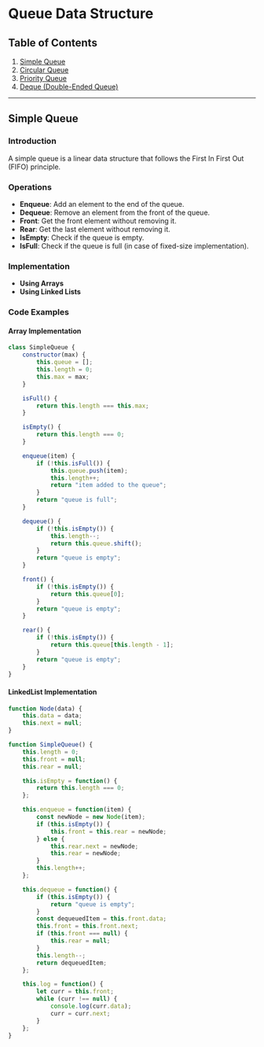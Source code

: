 # Queue Data Structure

## Table of Contents
1. [Simple Queue](#simple-queue)
2. [Circular Queue](#circular-queue)
3. [Priority Queue](#priority-queue)
4. [Deque (Double-Ended Queue)](#deque-double-ended-queue)

---

## Simple Queue

### Introduction
A simple queue is a linear data structure that follows the First In First Out (FIFO) principle.

### Operations
- **Enqueue**: Add an element to the end of the queue.
- **Dequeue**: Remove an element from the front of the queue.
- **Front**: Get the front element without removing it.
- **Rear**: Get the last element without removing it.
- **IsEmpty**: Check if the queue is empty.
- **IsFull**: Check if the queue is full (in case of fixed-size implementation).

### Implementation
- **Using Arrays**
- **Using Linked Lists**

### Code Examples
#### Array Implementation
```js
class SimpleQueue {
    constructor(max) {
        this.queue = [];
        this.length = 0;
        this.max = max;
    }

    isFull() {
        return this.length === this.max;
    }

    isEmpty() {
        return this.length === 0;
    }

    enqueue(item) {
        if (!this.isFull()) {
            this.queue.push(item);
            this.length++;
            return "item added to the queue";
        }
        return "queue is full";
    }

    dequeue() {
        if (!this.isEmpty()) {
            this.length--;
            return this.queue.shift();
        }
        return "queue is empty";
    }

    front() {
        if (!this.isEmpty()) {
            return this.queue[0];
        }
        return "queue is empty";
    }

    rear() {
        if (!this.isEmpty()) {
            return this.queue[this.length - 1];
        }
        return "queue is empty";
    }
}
```

#### LinkedList Implementation
```js
function Node(data) {
    this.data = data;
    this.next = null;
}

function SimpleQueue() {
    this.length = 0;
    this.front = null;
    this.rear = null;

    this.isEmpty = function() {
        return this.length === 0;
    };

    this.enqueue = function(item) {
        const newNode = new Node(item);
        if (this.isEmpty()) {
            this.front = this.rear = newNode;
        } else {
            this.rear.next = newNode;
            this.rear = newNode;
        }
        this.length++;
    };

    this.dequeue = function() {
        if (this.isEmpty()) {
            return "queue is empty";
        }
        const dequeuedItem = this.front.data;
        this.front = this.front.next;
        if (this.front === null) {
            this.rear = null;
        }
        this.length--;
        return dequeuedItem;
    };

    this.log = function() {
        let curr = this.front;
        while (curr !== null) {
            console.log(curr.data);
            curr = curr.next;
        }
    };
}
```

